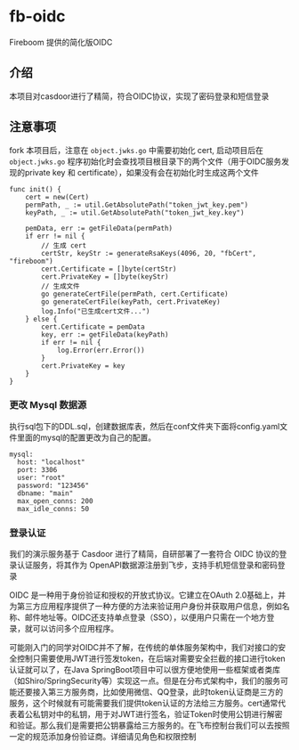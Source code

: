 # fb-oidc

Fireboom 提供的简化版OIDC

## 介绍

本项目对casdoor进行了精简，符合OIDC协议，实现了密码登录和短信登录

## 注意事项

fork 本项目后，注意在 `object.jwks.go` 中需要初始化 cert, 启动项目后在 `object.jwks.go` 程序初始化时会查找项目根目录下的两个文件（用于OIDC服务发现的private key 和 certificate），如果没有会在初始化时生成这两个文件

```
func init() {
	cert = new(Cert)
	permPath, _ := util.GetAbsolutePath("token_jwt_key.pem")
	keyPath, _ := util.GetAbsolutePath("token_jwt_key.key")

	pemData, err := getFileData(permPath)
	if err != nil {
		// 生成 cert
		certStr, keyStr := generateRsaKeys(4096, 20, "fbCert", "fireboom")
		cert.Certificate = []byte(certStr)
		cert.PrivateKey = []byte(keyStr)
		// 生成文件
		go generateCertFile(permPath, cert.Certificate)
		go generateCertFile(keyPath, cert.PrivateKey)
		log.Info("已生成cert文件...")
	} else {
		cert.Certificate = pemData
		key, err := getFileData(keyPath)
		if err != nil {
			log.Error(err.Error())
		}
		cert.PrivateKey = key
	}
}
```



### 更改 Mysql 数据源

执行sql包下的DDL.sql，创建数据库表，然后在conf文件夹下面将config.yaml文件里面的mysql的配置更改为自己的配置。

```
mysql:
  host: "localhost"
  port: 3306
  user: "root"
  password: "123456"
  dbname: "main"
  max_open_conns: 200
  max_idle_conns: 50
```

### 登录认证

我们的演示服务基于 Casdoor 进行了精简，自研部署了一套符合 OIDC 协议的登录认证服务，将其作为 OpenAPI数据源注册到飞步，支持手机短信登录和密码登录

OIDC 是一种用于身份验证和授权的开放式协议。它建立在OAuth 2.0基础上，并为第三方应用程序提供了一种方便的方法来验证用户身份并获取用户信息，例如名称、邮件地址等。OIDC还支持单点登录（SSO），以便用户只需在一个地方登录，就可以访问多个应用程序。

可能刚入门的同学对OIDC并不了解，在传统的单体服务架构中，我们对接口的安全控制只需要使用JWT进行签发token，在后端对需要安全拦截的接口进行token认证就可以了，在Java SpringBoot项目中可以很方便地使用一些框架或者类库（如Shiro/SpringSecurity等）实现这一点。但是在分布式架构中，我们的服务可能还要接入第三方服务商，比如使用微信、QQ登录，此时token认证商是三方的服务，这个时候就有可能需要我们提供token认证的方法给三方服务。cert通常代表着公私钥对中的私钥，用于对JWT进行签名，验证Token时使用公钥进行解密和验证。那么我们是需要把公钥暴露给三方服务的。在飞布控制台我们可以去按照一定的规范添加身份验证商。详细请见角色和权限控制




